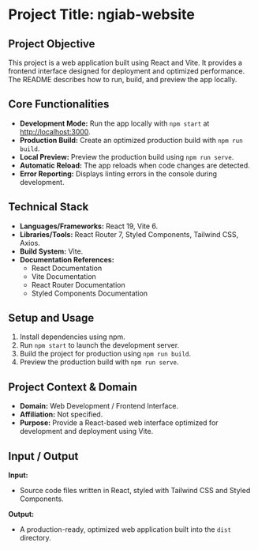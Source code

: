 # Project Title: **ngiab-website**

## Project Objective  
This project is a web application built using React and Vite. It provides a frontend interface designed for deployment and optimized performance. The README describes how to run, build, and preview the app locally.

## Core Functionalities  
- **Development Mode:** Run the app locally with `npm start` at [http://localhost:3000](http://localhost:3000).  
- **Production Build:** Create an optimized production build with `npm run build`.  
- **Local Preview:** Preview the production build using `npm run serve`.  
- **Automatic Reload:** The app reloads when code changes are detected.  
- **Error Reporting:** Displays linting errors in the console during development.  

## Technical Stack  
- **Languages/Frameworks:** React 19, Vite 6.  
- **Libraries/Tools:** React Router 7, Styled Components, Tailwind CSS, Axios.  
- **Build System:** Vite.  
- **Documentation References:**  
  - React Documentation  
  - Vite Documentation  
  - React Router Documentation  
  - Styled Components Documentation  

## Setup and Usage  
1. Install dependencies using npm.  
2. Run `npm start` to launch the development server.  
3. Build the project for production using `npm run build`.  
4. Preview the production build with `npm run serve`.  

## Project Context & Domain  
- **Domain:** Web Development / Frontend Interface.  
- **Affiliation:** Not specified.  
- **Purpose:** Provide a React-based web interface optimized for development and deployment using Vite.  

## Input / Output  
**Input:**  
- Source code files written in React, styled with Tailwind CSS and Styled Components.  

**Output:**  
- A production-ready, optimized web application built into the `dist` directory.  
